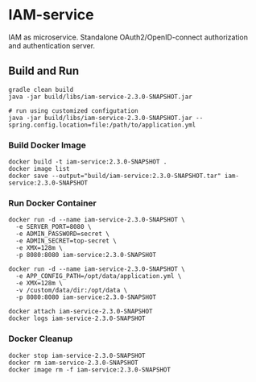 # IAM-service
IAM as microservice. Standalone OAuth2/OpenID-connect authorization and authentication server. 

## Build and Run
```
gradle clean build
java -jar build/libs/iam-service-2.3.0-SNAPSHOT.jar

# run using customized configutation
java -jar build/libs/iam-service-2.3.0-SNAPSHOT.jar --spring.config.location=file:/path/to/application.yml
```

### Build Docker Image 
```
docker build -t iam-service:2.3.0-SNAPSHOT .
docker image list
docker save --output="build/iam-service:2.3.0-SNAPSHOT.tar" iam-service:2.3.0-SNAPSHOT
```

### Run Docker Container
```
docker run -d --name iam-service-2.3.0-SNAPSHOT \
  -e SERVER_PORT=8080 \
  -e ADMIN_PASSWORD=secret \
  -e ADMIN_SECRET=top-secret \
  -e XMX=128m \
  -p 8080:8080 iam-service:2.3.0-SNAPSHOT

docker run -d --name iam-service-2.3.0-SNAPSHOT \
  -e APP_CONFIG_PATH=/opt/data/application.yml \
  -e XMX=128m \
  -v /custom/data/dir:/opt/data \
  -p 8080:8080 iam-service:2.3.0-SNAPSHOT

docker attach iam-service-2.3.0-SNAPSHOT
docker logs iam-service-2.3.0-SNAPSHOT
```
### Docker Cleanup 
```
docker stop iam-service-2.3.0-SNAPSHOT
docker rm iam-service-2.3.0-SNAPSHOT
docker image rm -f iam-service:2.3.0-SNAPSHOT
```
